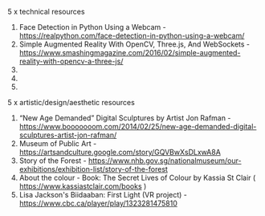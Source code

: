 5 x technical resources 

1. Face Detection in Python Using a Webcam - https://realpython.com/face-detection-in-python-using-a-webcam/
2. Simple Augmented Reality With OpenCV, Three.js, And WebSockets - https://www.smashingmagazine.com/2016/02/simple-augmented-reality-with-opencv-a-three-js/
3.
4.
5.





5 x artistic/design/aesthetic resources

1. “New Age Demanded” Digital Sculptures by Artist Jon Rafman - https://www.booooooom.com/2014/02/25/new-age-demanded-digital-sculptures-artist-jon-rafman/
2. Museum of Public Art - https://artsandculture.google.com/story/GQVBwXsDLxwA8A
3. Story of the Forest - https://www.nhb.gov.sg/nationalmuseum/our-exhibitions/exhibition-list/story-of-the-forest
4. About the colour - Book: The Secret Lives of Colour by Kassia St Clair ( https://www.kassiastclair.com/books )
5. Lisa Jackson's Biidaaban: First Light (VR project) - https://www.cbc.ca/player/play/1323281475810